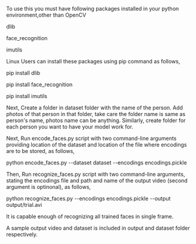 To use this you must have following packages installed in your python environment,other than OpenCV

  dlib
  
  face_recognition
  
  imutils


Linux Users can install these packages using pip command as follows,
  
  pip install dlib

  pip install face_recognition

  pip install imutils



Next, Create a folder in dataset folder with the name of the person.
Add photos of that person in that folder, take care the folder name is same as person's name, photos name can be anything.
Similarly, create folder for each person you want to have your model work for.


Next, Run encode_faces.py script with two command-line arguments providing location of the dataset and location of the file where encodings are to be stored, as follows,

python encode_faces.py --dataset dataset --encodings encodings.pickle


Then, Run recognize_faces.py script with two command-line arguments, stating the encodings file and path and name of the output video (second argument is optinonal), as follows,

python recognize_faces.py --encodings encodings.pickle --output output/trial.avi


It is capable enough of recognizing all trained faces in single frame.


A sample output video and dataset is included in output and dataset folder respectively.

